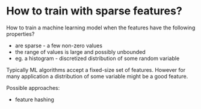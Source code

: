 # How to train with sparse features?

How to train a machine learning model when the features have the following properties?

- are sparse - a few non-zero values
- the range of values is large and possibly unbounded
- eg. a histogram - discretized distribution of some random variable

Typically ML algorithms accept a fixed-size set of features. However for many application a distribution of some variable might be a good feature.

Possible approaches:

- feature hashing
